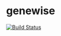 # genewise

[![Build Status](https://travis-ci.org/nehiljain/genewise.svg?branch=master)](https://travis-ci.org/nehiljain/genewise)
